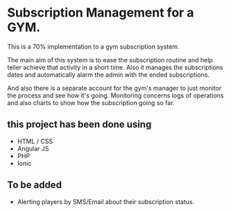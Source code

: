 # Subscription Management for a GYM. #

This is a 70% implementation to a gym subscription system.

The main aim of this system is to ease the subscription routine and help teller achieve that activity in a short time. Also it manages the subscriptions dates and automatically alarm the admin with the ended subscriptions.

And also there is a separate account for the gym's manager to just monitor the process and see how it's going. Monitoring concerns logs of operations and also charts to show how the subscription going so far.

## this project has been done using ##

* HTML / CSS
* Angular JS
* PHP
* Ionic

## To be added ##

* Alerting players by SMS/Email about their subscription status.

